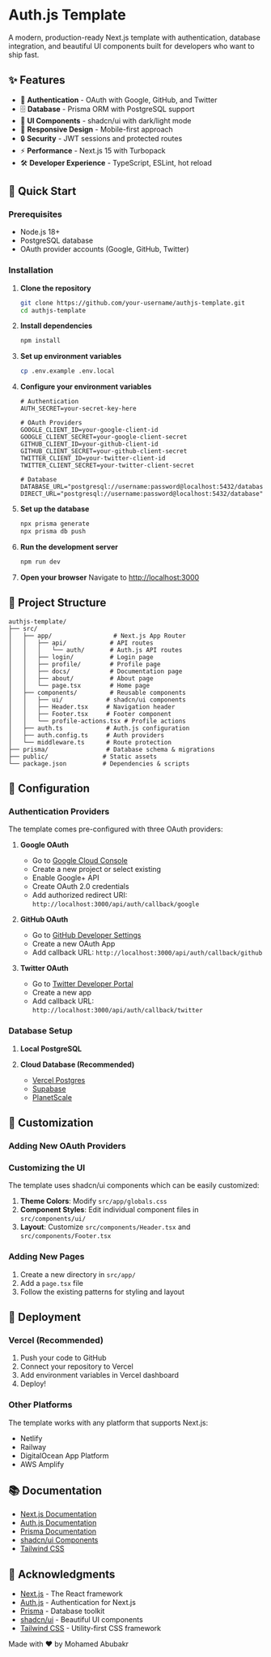 # Auth.js Template

A modern, production-ready Next.js template with authentication, database integration, and beautiful UI components built for developers who want to ship fast.

## ✨ Features

- 🔐 **Authentication** - OAuth with Google, GitHub, and Twitter
- 🗄️ **Database** - Prisma ORM with PostgreSQL support
- 🎨 **UI Components** - shadcn/ui with dark/light mode
- 📱 **Responsive Design** - Mobile-first approach
- 🔒 **Security** - JWT sessions and protected routes
- ⚡ **Performance** - Next.js 15 with Turbopack
- 🛠️ **Developer Experience** - TypeScript, ESLint, hot reload

## 🚀 Quick Start

### Prerequisites

- Node.js 18+
- PostgreSQL database
- OAuth provider accounts (Google, GitHub, Twitter)

### Installation

1. **Clone the repository**

   ```bash
   git clone https://github.com/your-username/authjs-template.git
   cd authjs-template
   ```

2. **Install dependencies**

   ```bash
   npm install
   ```

3. **Set up environment variables**

   ```bash
   cp .env.example .env.local
   ```

4. **Configure your environment variables**

   ```env
   # Authentication
   AUTH_SECRET=your-secret-key-here

   # OAuth Providers
   GOOGLE_CLIENT_ID=your-google-client-id
   GOOGLE_CLIENT_SECRET=your-google-client-secret
   GITHUB_CLIENT_ID=your-github-client-id
   GITHUB_CLIENT_SECRET=your-github-client-secret
   TWITTER_CLIENT_ID=your-twitter-client-id
   TWITTER_CLIENT_SECRET=your-twitter-client-secret

   # Database
   DATABASE_URL="postgresql://username:password@localhost:5432/database"
   DIRECT_URL="postgresql://username:password@localhost:5432/database"
   ```

5. **Set up the database**

   ```bash
   npx prisma generate
   npx prisma db push
   ```

6. **Run the development server**

   ```bash
   npm run dev
   ```

7. **Open your browser**
   Navigate to [http://localhost:3000](http://localhost:3000)

## 📁 Project Structure

```
authjs-template/
├── src/
│   ├── app/                 # Next.js App Router
│   │   ├── api/            # API routes
│   │   │   └── auth/       # Auth.js API routes
│   │   ├── login/          # Login page
│   │   ├── profile/        # Profile page
│   │   ├── docs/           # Documentation page
│   │   ├── about/          # About page
│   │   └── page.tsx        # Home page
│   ├── components/         # Reusable components
│   │   ├── ui/            # shadcn/ui components
│   │   ├── Header.tsx     # Navigation header
│   │   ├── Footer.tsx     # Footer component
│   │   └── profile-actions.tsx # Profile actions
│   ├── auth.ts            # Auth.js configuration
│   ├── auth.config.ts     # Auth providers
│   └── middleware.ts      # Route protection
├── prisma/                # Database schema & migrations
├── public/               # Static assets
└── package.json          # Dependencies & scripts
```

## 🔧 Configuration

### Authentication Providers

The template comes pre-configured with three OAuth providers:

1. **Google OAuth**

   - Go to [Google Cloud Console](https://console.cloud.google.com/)
   - Create a new project or select existing
   - Enable Google+ API
   - Create OAuth 2.0 credentials
   - Add authorized redirect URI: `http://localhost:3000/api/auth/callback/google`

2. **GitHub OAuth**

   - Go to [GitHub Developer Settings](https://github.com/settings/developers)
   - Create a new OAuth App
   - Add callback URL: `http://localhost:3000/api/auth/callback/github`

3. **Twitter OAuth**
   - Go to [Twitter Developer Portal](https://developer.twitter.com/)
   - Create a new app
   - Add callback URL: `http://localhost:3000/api/auth/callback/twitter`

### Database Setup

1. **Local PostgreSQL**

2. **Cloud Database (Recommended)**
   - [Vercel Postgres](https://vercel.com/docs/storage/vercel-postgres)
   - [Supabase](https://supabase.com/)
   - [PlanetScale](https://planetscale.com/)

## 🎨 Customization

### Adding New OAuth Providers



### Customizing the UI

The template uses shadcn/ui components which can be easily customized:

1. **Theme Colors**: Modify `src/app/globals.css`
2. **Component Styles**: Edit individual component files in `src/components/ui/`
3. **Layout**: Customize `src/components/Header.tsx` and `src/components/Footer.tsx`

### Adding New Pages

1. Create a new directory in `src/app/`
2. Add a `page.tsx` file
3. Follow the existing patterns for styling and layout

## 🚀 Deployment

### Vercel (Recommended)

1. Push your code to GitHub
2. Connect your repository to Vercel
3. Add environment variables in Vercel dashboard
4. Deploy!

### Other Platforms

The template works with any platform that supports Next.js:

- Netlify
- Railway
- DigitalOcean App Platform
- AWS Amplify

## 📚 Documentation

- [Next.js Documentation](https://nextjs.org/docs)
- [Auth.js Documentation](https://authjs.dev)
- [Prisma Documentation](https://www.prisma.io/docs)
- [shadcn/ui Components](https://ui.shadcn.com)
- [Tailwind CSS](https://tailwindcss.com/docs)



## 🙏 Acknowledgments

- [Next.js](https://nextjs.org/) - The React framework
- [Auth.js](https://authjs.dev/) - Authentication for Next.js
- [Prisma](https://www.prisma.io/) - Database toolkit
- [shadcn/ui](https://ui.shadcn.com/) - Beautiful UI components
- [Tailwind CSS](https://tailwindcss.com/) - Utility-first CSS framework


Made with ❤️ by Mohamed Abubakr
